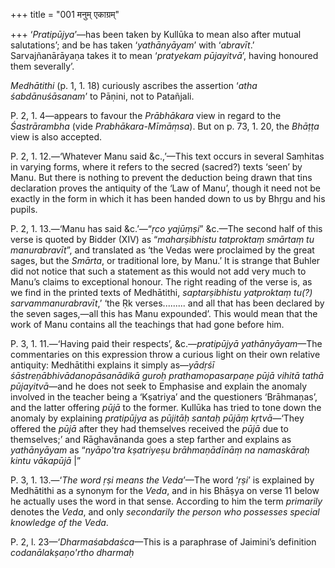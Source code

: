 +++
title = "001 मनुम् एकाग्रम्"

+++
‘*Pratipūjya*’—has been taken by Kullūka to mean also after mutual
salutations’; and be has taken ‘*yathānyāyam*’ with ‘*abravīt*.’
Sarvajñanārāyaṇa takes it to mean ‘*pratyekam pūjayitvā*’, having
honoured them severally’.

*Medhātithi* (p. 1, 1. 18) curiously ascribes the assertion ‘*atha
śabdānuśāsanam*’ to Pāṇini, not to Patañjali.

P. 2, 1. 4—appears to favour the *Prābhākara* view in regard to the
*Śastrārambha* (vide *Prabhākara-Mīmāṃsa*). But on p. 73, 1. 20, the
*Bhāṭṭa* view is also accepted.

P. 2, 1. 12.—‘Whatever Manu said &c.,’—This text occurs in several
Saṃhitas in varying forms, where it refers to the secred (sacred?) texts
‘seen’ by Manu. But there is nothing to prevent the deduction being
drawn that tins declaration proves the antiquity of the ‘Law of Manu’,
though it need not be exactly in the form in which it has been handed
down to us by Bhṛgu and his pupils.

P. 2, 1. 13.—‘Manu has said &c.’—“*ṛco yajūṃṣi*” &c.—The second half of
this verse is quoted by Bidder (XIV) as “*maharṣibhistu tatproktaṃ
smārtaṃ tu manurabravīt*”, and translated as ‘the Vedas were proclaimed
by the great sages, but the *Smārta*, or traditional lore, by Manu.’ It
is strange that Buhler did not notice that such a statement as this
would not add very much to Manu’s claims to exceptional honour. The
right reading of the verse is, as we find in the printed texts of
Medhātithi, *saptarṣibhistu yatproktaṃ tu(?) sarvammanurabravīt*,’ ‘the
Ṛk verses......... and all that has been declared by the seven
sages,—all this has Manu expounded’. This would mean that the work of
Manu contains all the teachings that had gone before him.

P. 3, 1. 11.—‘Having paid their respects’, &c.—*pratipūjyā
yathānyāyam*—The commentaries on this expression throw a curious light
on their own relative antiquity: Medhātithi explains it simply
as—*yādṛśī śāstreṇābhivādanopāsanādikā guroḥ prathamopasarpaṇe pūjā
vihitā tathā pūjayitvā*—and he does not seek to Emphasise and explain
the anomaly involved in the teacher being a ‘Kṣatriya’ and the
questioners ‘Brāhmaṇas’, and the latter offering *pūjā* to the former.
Kullūka has tried to tone down the anomaly by explaining *pratipūjya* as
*pūjitāḥ santaḥ pūjāṃ kṛtvā*—‘They offered the *pūjā* after they had
themselves received the *pūjā* due to themselves;’ and Rāghavānanda goes
a step farther and explains as *yathānyāyam* as “*nyāpo'tra kṣatriyeṣu
brāhmaṇādīnāṃ na namaskāraḥ kintu vākapūjā* \|”

P. 3, 1. 13.—‘*The word ṛṣi means the Veda*’—The word ‘*ṛṣi*’ is
explained by Medhātithi as a synonym for the *Veda*, and in his Bhāṣya
on verse 11 below he actually uses the word in that sense. According to
him the term *primarily* denotes the *Veda*, and only *secondarily the
person who possesses special knowledge of the Veda*.

P. 2, l. 23—‘*Dharmaśabdaśca*—This is a paraphrase of Jaimini’s
definition *codanālakṣaṇo'rtho dharmaḥ*
